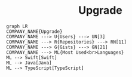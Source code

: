 <h1 align="center">Upgrade</h1>

```mermaid
graph LR
COMPANY_NAME{Upgrade}
COMPANY_NAME ---> U{Users} ---> UN[3]
COMPANY_NAME ---> R{Repositories} ---> RN[11]
COMPANY_NAME ---> G{Gists} ---> GN[21]
COMPANY_NAME ---> ML{Most Used<br>Languages}
ML --> Swift[Swift]
ML --> Java[Java]
ML --> TypeScript[TypeScript]
```
